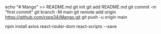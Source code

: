 echo "# Mango" >> README.md
git init
git add README.md
git commit -m "first commit"
git branch -M main
git remote add origin https://github.com/rxpp34/Mango.git
git push -u origin main


npm install axios react-router-dom react-scripts --save